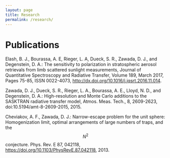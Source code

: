 ```yaml
---
layout: page
title: Research
permalink: /research/
---
```



# Publications

Elash, B. J., Bourassa, A. E, Rieger, L. A, Dueck, S. R., Zawada, D. J., and Degenstein, D. A.: The sensitivity to polarization in stratospheric aerosol retrievals from limb scattered sunlight measurements, Journal of Quantitative Spectroscopy and Radiative Transfer, Volume 189, March 2017, Pages 75-85, ISSN 0022-4073, http://dx.doi.org/10.1016/j.jqsrt.2016.11.014.


Zawada, D. J., Dueck, S. R., Rieger, L. A., Bourassa, A. E., Lloyd, N. D., and Degenstein, D. A.: High-resolution and Monte Carlo additions to the SASKTRAN radiative transfer model, Atmos. Meas. Tech., 8, 2609-2623, doi:10.5194/amt-8-2609-2015, 2015.

Cheviakov, A. F., Zawada, D. J.: Narrow-escape problem for the unit sphere: Homogenization limit, optimal arrangements of large numbers of traps, and the $$ N^2 $$ conjecture. Phys. Rev. E 87, 042118, https://doi.org/10.1103/PhysRevE.87.042118, 2013.